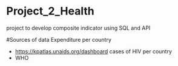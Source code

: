 # Project_2_Health
project to develop composite indicator using SQL and API 

#Sources of data
Expenditure per country
* https://kpatlas.unaids.org/dashboard
cases of HIV per country
* WHO

